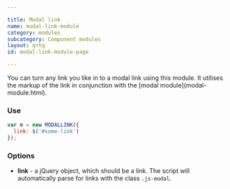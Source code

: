 ```yaml
---

title: Modal link
name: modal-link-module
category: modules
subcategory: Component modules
layout: q+tq
id: modal-link-module-page

---
```


<p class="lead">You can turn any link you like in to a modal link using this module. It utilises the markup of the link in conjunction with the [modal module](modal-module.html).</p>


### Use

```javascript
var m = new MODALLINK({
  link: $('#some-link')
});
```

### Options

 * **link** - a jQuery object, which should be a link. The script will automatically parse for links with the class `.js-modal`.


